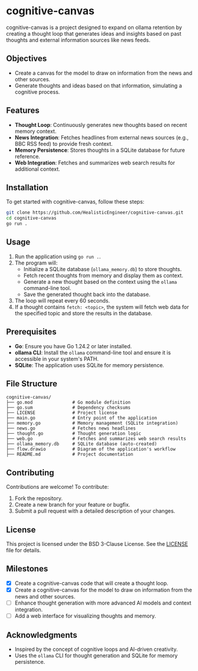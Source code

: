 # cognitive-canvas

cognitive-canvas is a project designed to expand on ollama retention by creating a thought loop that generates ideas and insights based on past thoughts and external information sources like news feeds.

## Objectives
- Create a canvas for the model to draw on information from the news and other sources.
- Generate thoughts and ideas based on that information, simulating a cognitive process.

## Features
- **Thought Loop**: Continuously generates new thoughts based on recent memory context.
- **News Integration**: Fetches headlines from external news sources (e.g., BBC RSS feed) to provide fresh context.
- **Memory Persistence**: Stores thoughts in a SQLite database for future reference.
- **Web Integration**: Fetches and summarizes web search results for additional context.

## Installation
To get started with cognitive-canvas, follow these steps:

```bash
git clone https://github.com/HealisticEngineer/cognitive-canvas.git
cd cognitive-canvas
go run .
```

## Usage
1. Run the application using `go run .`.
2. The program will:
   - Initialize a SQLite database (`ollama_memory.db`) to store thoughts.
   - Fetch recent thoughts from memory and display them as context.
   - Generate a new thought based on the context using the `ollama` command-line tool.
   - Save the generated thought back into the database.
3. The loop will repeat every 60 seconds.
4. If a thought contains `fetch: <topic>`, the system will fetch web data for the specified topic and store the results in the database.

## Prerequisites
- **Go**: Ensure you have Go 1.24.2 or later installed.
- **ollama CLI**: Install the `ollama` command-line tool and ensure it is accessible in your system's PATH.
- **SQLite**: The application uses SQLite for memory persistence.

## File Structure
```
cognitive-canvas/
├── go.mod               # Go module definition
├── go.sum               # Dependency checksums
├── LICENSE              # Project license
├── main.go              # Entry point of the application
├── memory.go            # Memory management (SQLite integration)
├── news.go              # Fetches news headlines
├── thought.go           # Thought generation logic
├── web.go               # Fetches and summarizes web search results
├── ollama_memory.db     # SQLite database (auto-created)
├── flow.drawio          # Diagram of the application's workflow
├── README.md            # Project documentation
```

## Contributing
Contributions are welcome! To contribute:
1. Fork the repository.
2. Create a new branch for your feature or bugfix.
3. Submit a pull request with a detailed description of your changes.

## License
This project is licensed under the BSD 3-Clause License. See the [LICENSE](LICENSE) file for details.

## Milestones
- [x] Create a cognitive-canvas code that will create a thought loop.
- [x] Create a cognitive-canvas for the model to draw on information from the news and other sources.
- [ ] Enhance thought generation with more advanced AI models and context integration.
- [ ] Add a web interface for visualizing thoughts and memory.

## Acknowledgments
- Inspired by the concept of cognitive loops and AI-driven creativity.
- Uses the `ollama` CLI for thought generation and SQLite for memory persistence.